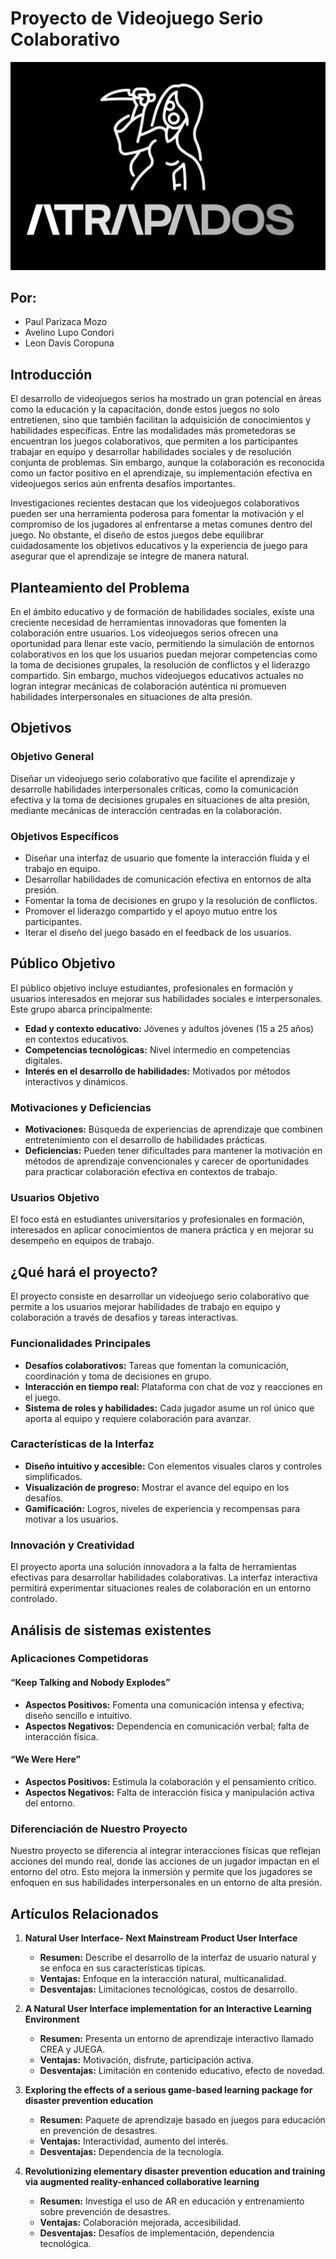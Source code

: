 # Proyecto de Videojuego Serio Colaborativo

![Descripción de la imagen](logo.png)

## Por:
- Paul Parizaca Mozo
- Avelino Lupo Condori
- Leon Davis Coropuna

## Introducción

El desarrollo de videojuegos serios ha mostrado un gran potencial en áreas como la educación y la capacitación, donde estos juegos no solo entretienen, sino que también facilitan la adquisición de conocimientos y habilidades específicas. Entre las modalidades más prometedoras se encuentran los juegos colaborativos, que permiten a los participantes trabajar en equipo y desarrollar habilidades sociales y de resolución conjunta de problemas. Sin embargo, aunque la colaboración es reconocida como un factor positivo en el aprendizaje, su implementación efectiva en videojuegos serios aún enfrenta desafíos importantes.

Investigaciones recientes destacan que los videojuegos colaborativos pueden ser una herramienta poderosa para fomentar la motivación y el compromiso de los jugadores al enfrentarse a metas comunes dentro del juego. No obstante, el diseño de estos juegos debe equilibrar cuidadosamente los objetivos educativos y la experiencia de juego para asegurar que el aprendizaje se integre de manera natural.

## Planteamiento del Problema

En el ámbito educativo y de formación de habilidades sociales, existe una creciente necesidad de herramientas innovadoras que fomenten la colaboración entre usuarios. Los videojuegos serios ofrecen una oportunidad para llenar este vacío, permitiendo la simulación de entornos colaborativos en los que los usuarios puedan mejorar competencias como la toma de decisiones grupales, la resolución de conflictos y el liderazgo compartido. Sin embargo, muchos videojuegos educativos actuales no logran integrar mecánicas de colaboración auténtica ni promueven habilidades interpersonales en situaciones de alta presión.

## Objetivos

### Objetivo General
Diseñar un videojuego serio colaborativo que facilite el aprendizaje y desarrolle habilidades interpersonales críticas, como la comunicación efectiva y la toma de decisiones grupales en situaciones de alta presión, mediante mecánicas de interacción centradas en la colaboración.

### Objetivos Específicos
- Diseñar una interfaz de usuario que fomente la interacción fluida y el trabajo en equipo.
- Desarrollar habilidades de comunicación efectiva en entornos de alta presión.
- Fomentar la toma de decisiones en grupo y la resolución de conflictos.
- Promover el liderazgo compartido y el apoyo mutuo entre los participantes.
- Iterar el diseño del juego basado en el feedback de los usuarios.

## Público Objetivo

El público objetivo incluye estudiantes, profesionales en formación y usuarios interesados en mejorar sus habilidades sociales e interpersonales. Este grupo abarca principalmente:
- **Edad y contexto educativo:** Jóvenes y adultos jóvenes (15 a 25 años) en contextos educativos.
- **Competencias tecnológicas:** Nivel intermedio en competencias digitales.
- **Interés en el desarrollo de habilidades:** Motivados por métodos interactivos y dinámicos.

### Motivaciones y Deficiencias
- **Motivaciones:** Búsqueda de experiencias de aprendizaje que combinen entretenimiento con el desarrollo de habilidades prácticas.
- **Deficiencias:** Pueden tener dificultades para mantener la motivación en métodos de aprendizaje convencionales y carecer de oportunidades para practicar colaboración efectiva en contextos de trabajo.

### Usuarios Objetivo
El foco está en estudiantes universitarios y profesionales en formación, interesados en aplicar conocimientos de manera práctica y en mejorar su desempeño en equipos de trabajo.

## ¿Qué hará el proyecto?

El proyecto consiste en desarrollar un videojuego serio colaborativo que permite a los usuarios mejorar habilidades de trabajo en equipo y colaboración a través de desafíos y tareas interactivas.

### Funcionalidades Principales
- **Desafíos colaborativos:** Tareas que fomentan la comunicación, coordinación y toma de decisiones en grupo.
- **Interacción en tiempo real:** Plataforma con chat de voz y reacciones en el juego.
- **Sistema de roles y habilidades:** Cada jugador asume un rol único que aporta al equipo y requiere colaboración para avanzar.

### Características de la Interfaz
- **Diseño intuitivo y accesible:** Con elementos visuales claros y controles simplificados.
- **Visualización de progreso:** Mostrar el avance del equipo en los desafíos.
- **Gamificación:** Logros, niveles de experiencia y recompensas para motivar a los usuarios.

### Innovación y Creatividad
El proyecto aporta una solución innovadora a la falta de herramientas efectivas para desarrollar habilidades colaborativas. La interfaz interactiva permitirá experimentar situaciones reales de colaboración en un entorno controlado.

## Análisis de sistemas existentes

### Aplicaciones Competidoras

#### “Keep Talking and Nobody Explodes”
- **Aspectos Positivos:** Fomenta una comunicación intensa y efectiva; diseño sencillo e intuitivo.
- **Aspectos Negativos:** Dependencia en comunicación verbal; falta de interacción física.

#### “We Were Here”
- **Aspectos Positivos:** Estimula la colaboración y el pensamiento crítico.
- **Aspectos Negativos:** Falta de interacción física y manipulación activa del entorno.

### Diferenciación de Nuestro Proyecto
Nuestro proyecto se diferencia al integrar interacciones físicas que reflejan acciones del mundo real, donde las acciones de un jugador impactan en el entorno del otro. Esto mejora la inmersión y permite que los jugadores se enfoquen en sus habilidades interpersonales en un entorno de alta presión.

## Artículos Relacionados

1. **Natural User Interface- Next Mainstream Product User Interface**
   - **Resumen:** Describe el desarrollo de la interfaz de usuario natural y se enfoca en sus características típicas.
   - **Ventajas:** Enfoque en la interacción natural, multicanalidad.
   - **Desventajas:** Limitaciones tecnológicas, costos de desarrollo.

2. **A Natural User Interface implementation for an Interactive Learning Environment**
   - **Resumen:** Presenta un entorno de aprendizaje interactivo llamado CREA y JUEGA.
   - **Ventajas:** Motivación, disfrute, participación activa.
   - **Desventajas:** Limitación en contenido educativo, efecto de novedad.

3. **Exploring the effects of a serious game-based learning package for disaster prevention education**
   - **Resumen:** Paquete de aprendizaje basado en juegos para educación en prevención de desastres.
   - **Ventajas:** Interactividad, aumento del interés.
   - **Desventajas:** Dependencia de la tecnología.

4. **Revolutionizing elementary disaster prevention education and training via augmented reality-enhanced collaborative learning**
   - **Resumen:** Investiga el uso de AR en educación y entrenamiento sobre prevención de desastres.
   - **Ventajas:** Colaboración mejorada, accesibilidad.
   - **Desventajas:** Desafíos de implementación, dependencia tecnológica.


